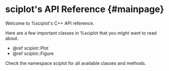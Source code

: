 # sciplot's API Reference {#mainpage}

Welcome to %sciplot's C++ API reference.

Here are a few important classes in %sciplot that you might want to read about.

- @ref sciplot::Plot
- @ref sciplot::Figure

Check the namespace sciplot for all available classes and methods.

